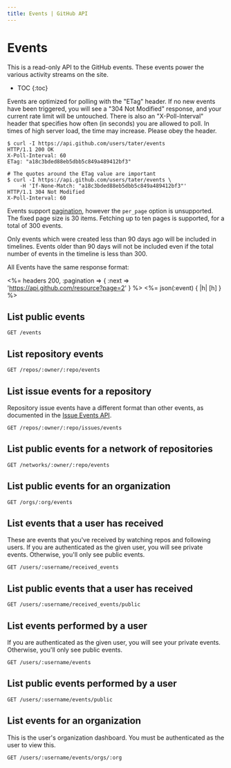 ```yaml
---
title: Events | GitHub API
---
```


# Events

This is a read-only API to the GitHub events. These events power the
various activity streams on the site.

* TOC
{:toc}

Events are optimized for polling with the "ETag" header.  If no new events have
been triggered, you will see a "304 Not Modified" response, and your current
rate limit will be untouched.  There is also an "X-Poll-Interval" header that
specifies how often (in seconds) you are allowed to poll.  In times of high
server load, the time may increase.  Please obey the header.

    $ curl -I https://api.github.com/users/tater/events
    HTTP/1.1 200 OK
    X-Poll-Interval: 60
    ETag: "a18c3bded88eb5dbb5c849a489412bf3"

    # The quotes around the ETag value are important
    $ curl -I https://api.github.com/users/tater/events \
        -H 'If-None-Match: "a18c3bded88eb5dbb5c849a489412bf3"'
    HTTP/1.1 304 Not Modified
    X-Poll-Interval: 60

Events support [pagination](/v3/#pagination),
however the `per_page` option is unsupported. The fixed page size is 30 items.
Fetching up to ten pages is supported, for a total of 300 events.

Only events which were created less than 90 days ago will be included in
timelines. Events older than 90 days will not be included even if the total
number of events in the timeline is less than 300.

All Events have the same response format:

<%= headers 200, :pagination => { :next => 'https://api.github.com/resource?page=2' } %>
<%= json(:event) { |h| [h] } %>

## List public events

    GET /events

## List repository events

    GET /repos/:owner/:repo/events

## List issue events for a repository

Repository issue events have a different format than other events,
as documented in the [Issue Events API](https://developer.github.com/v3/issues/events/).

    GET /repos/:owner/:repo/issues/events

## List public events for a network of repositories

    GET /networks/:owner/:repo/events

## List public events for an organization

    GET /orgs/:org/events

## List events that a user has received

These are events that you've received by watching repos and following
users.  If you are authenticated as the given user, you will see private
events.  Otherwise, you'll only see public events.

    GET /users/:username/received_events

## List public events that a user has received

    GET /users/:username/received_events/public

## List events performed by a user

If you are authenticated as the given user, you will see your private
events.  Otherwise, you'll only see public events.

    GET /users/:username/events

## List public events performed by a user

    GET /users/:username/events/public

## List events for an organization

This is the user's organization dashboard.  You must be authenticated as
the user to view this.

    GET /users/:username/events/orgs/:org
